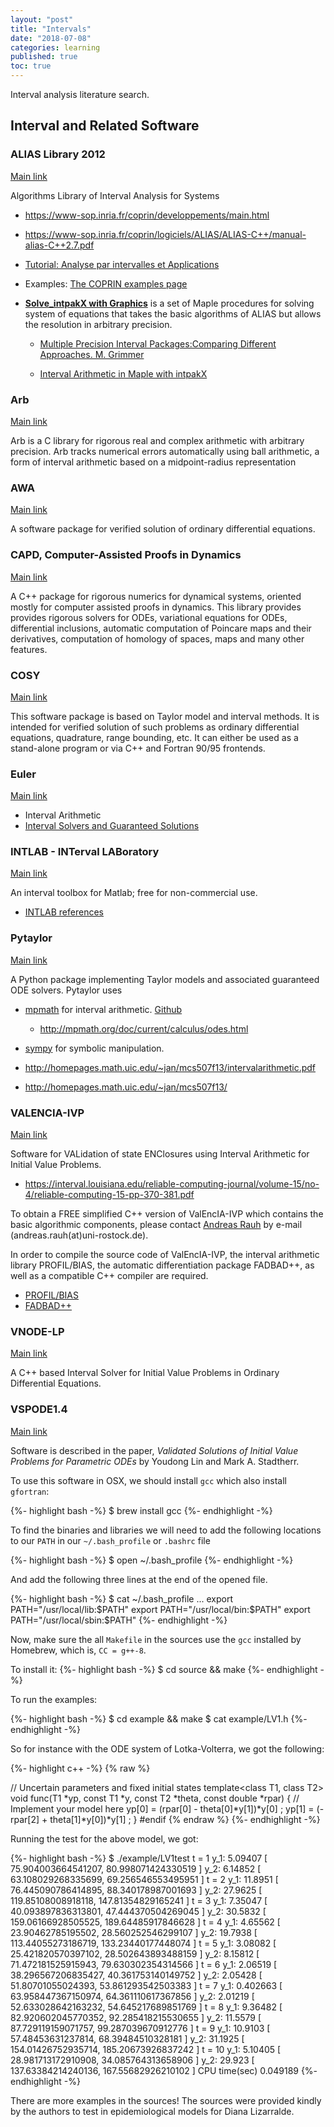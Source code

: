 ```yaml
---
layout: "post"
title: "Intervals"
date: "2018-07-08"
categories: learning
published: true
toc: true
---
```


Interval analysis literature search.

<div class="links" markdown="1">

## Interval and Related Software

### ALIAS Library 2012

[Main link](http://www-sop.inria.fr/coprin/logiciels/ALIAS/ALIAS-C++/ALIAS-C++.html)

Algorithms Library of Interval Analysis for Systems

  - https://www-sop.inria.fr/coprin/developpements/main.html
  - https://www-sop.inria.fr/coprin/logiciels/ALIAS/ALIAS-C++/manual-alias-C++2.7.pdf

  - [Tutorial: Analyse par intervalles et Applications](http://www-sop.inria.fr/coprin/logiciels/ALIAS/Examples/COURS/index.html)

  - Examples: [The COPRIN examples page](https://www-sop.inria.fr/coprin/logiciels/ALIAS/Benches/benches.html)

- [**Solve_intpakX with Graphics**](http://www2.math.uni-wuppertal.de/~xsc/software/intpakX/) is a set of Maple procedures for solving system of equations that takes the basic algorithms of ALIAS but allows the resolution in arbitrary precision.

  - [Multiple Precision Interval Packages:Comparing
Different Approaches. M. Grimmer](https://hal.inria.fr/inria-00071744/document)

  - [Interval Arithmetic in Maple with intpakX](http://www2.math.uni-wuppertal.de/wrswt/preprints/prep_02_5.pdf)

### Arb

[Main link](http://arblib.org/)

Arb is a C library for rigorous real and complex arithmetic with arbitrary precision. Arb tracks numerical errors automatically using ball arithmetic, a form of interval arithmetic based on a midpoint-radius representation

### AWA

[Main link](ftp://ftp.iam.uni-karlsruhe.de/pub/awa/)

A software package for verified solution of ordinary differential equations.

### CAPD, Computer-Assisted Proofs in Dynamics

[Main link](http://capd.ii.uj.edu.pl/)

A C++ package for rigorous numerics for dynamical systems, oriented mostly for computer assisted proofs in dynamics.
This library provides provides rigorous solvers for ODEs, variational equations for ODEs, differential inclusions, automatic computation of Poincare maps and their derivatives, computation of homology of spaces, maps and many other features.

### COSY

[Main link](http://cosy.pa.msu.edu/)

This software package is based on Taylor model and interval methods. It is intended for verified solution of such problems as ordinary differential equations, quadrature, range bounding, etc. It can either be used as a stand-alone program or via C++ and Fortran 90/95 frontends.

### Euler

[Main link](http://www.euler-math-toolbox.de/Programs/08%20-%20Intervals.html)

  - Interval Arithmetic
  - [Interval Solvers and Guaranteed Solutions](http://www.euler-math-toolbox.de/reference/numerical.html#Interval_Solvers_and_Guaranteed_Solutions)

### INTLAB - INTerval LABoratory

[Main link](http://www.ti3.tu-harburg.de/rump/intlab/index.html)

An interval toolbox for Matlab; free for non-commercial use.

  - [INTLAB references](http://www.ti3.tuhh.de/rump/intlab/INTLABref.pdf)

### Pytaylor

[Main link](http://gitorious.org/pytaylor)

A Python package implementing Taylor models and associated guaranteed ODE solvers.
Pytaylor uses

  - [mpmath](http://mpmath.org/doc/current/contexts.html#arbitrary-precision-interval-arithmetic-iv) for interval arithmetic. [Github](https://github.com/fredrik-johansson/mpmath)

    - http://mpmath.org/doc/current/calculus/odes.html

  - [sympy](https://docs.sympy.org/0.6.7/modules/mpmath/intervals.html) for symbolic manipulation.

  - http://homepages.math.uic.edu/~jan/mcs507f13/intervalarithmetic.pdf
  - http://homepages.math.uic.edu/~jan/mcs507f13/

### VALENCIA-IVP

  [Main link](http://web.archive.org/web/20070716195309/http://www.valencia-ivp.com/)

  Software for VALidation of state ENClosures using Interval Arithmetic for
  Initial Value Problems.
  - https://interval.louisiana.edu/reliable-computing-journal/volume-15/no-4/reliable-computing-15-pp-370-381.pdf

  To obtain a FREE simplified C++ version of ValEncIA-IVP which contains the basic algorithmic components, please contact [Andreas Rauh](http://web.archive.org/web/20070625235940/http://www.mrm.e-technik.uni-ulm.de/homepage/rauh/rauh_e.htm) by e-mail (andreas.rauh(at)uni-rostock.de).

  In order to compile the source code of ValEncIA-IVP, the interval arithmetic library PROFIL/BIAS, the automatic differentiation package FADBAD++, as well as a compatible C++ compiler are required.

  - [PROFIL/BIAS](http://web.archive.org/web/20070716195309/http://www.ti3.tu-harburg.de/keil/profil/)
  - [FADBAD++](http://web.archive.org/web/20070716195309/http://www.imm.dtu.dk/fadbad.html)

### VNODE-LP

[Main link](http://www.cas.mcmaster.ca/~nedialk/vnodelp/)

A C++ based Interval Solver for Initial Value Problems in Ordinary Differential
Equations.

### VSPODE1.4

  [Main link](https://pdfs.semanticscholar.org/6b0f/6801ef866ed60ac64557cfe9b056ca06788e.pdf)

  Software is described in the paper, *Validated Solutions of Initial Value
  Problems for Parametric ODEs* by Youdong Lin and Mark A. Stadtherr.

  To use this software in OSX, we should install `gcc` which also install `gfortran`:

  {%- highlight bash -%}
  $ brew install gcc
  {%- endhighlight -%}

  To find the binaries and libraries we will need to add the following locations
  to our `PATH` in our `~/.bash_profile` or `.bashrc` file

  {%- highlight bash -%}
  $ open ~/.bash_profile
  {%- endhighlight -%}

  And add the following three lines at the end of the opened file.

  {%- highlight bash -%}
  $ cat ~/.bash_profile
  ...
  export PATH="/usr/local/lib:$PATH"
  export PATH="/usr/local/bin:$PATH"
  export PATH="/usr/local/sbin:$PATH"
  {%- endhighlight -%}

  Now, make sure the all `Makefile` in the sources use the `gcc` installed by
  Homebrew, which is, `CC = g++-8`.

  To install it:
  {%- highlight bash -%}
  $ cd source && make
  {%- endhighlight   -%}

  To run the examples:

  {%- highlight bash -%}
  $ cd example && make
  $ cat example/LV1.h
  {%- endhighlight   -%}

  So for instance with the ODE system of Lotka-Volterra, we got the following:

  {%- highlight c++ -%}
  {% raw %}

  // Uncertain parameters and fixed initial states
  template<class T1, class T2>
  void func(T1 *yp, const T1 *y, const T2 *theta, const double *rpar)
  {
    // Implement your model here
    yp[0] = (rpar[0] - theta[0]*y[1])*y[0] ;
    yp[1] = (-rpar[2] + theta[1]*y[0])*y[1] ;
  }
  #endif
  {% endraw %}
  {%- endhighlight -%}

  Running the test for the above model, we got:

  {%- highlight bash -%}
  $ ./example/LV1test
  t = 1
  y_1: 5.09407 [ 75.904003664541207, 80.998071424330519 ]
  y_2: 6.14852 [ 63.108029268335699, 69.256546553495951 ]
  t = 2
  y_1: 11.8951 [ 76.445090786414895, 88.340178987001693 ]
  y_2: 27.9625 [ 119.85108008918118, 147.81354829165241 ]
  t = 3
  y_1: 7.35047 [ 40.093897836313801, 47.444370504269045 ]
  y_2: 30.5832 [ 159.06166928505525, 189.64485917846628 ]
  t = 4
  y_1: 4.65562 [ 23.90462785195502, 28.560252546299107 ]
  y_2: 19.7938 [ 113.44055273186719, 133.23440177448074 ]
  t = 5
  y_1: 3.08082 [ 25.421820570397102, 28.502643893488159 ]
  y_2: 8.15812 [ 71.472181525915943, 79.630302354314566 ]
  t = 6
  y_1: 2.06519 [ 38.296567206835427, 40.361753140149752 ]
  y_2: 2.05428 [ 51.80701055024393, 53.861293542503383 ]
  t = 7
  y_1: 0.402663 [ 63.958447367150974, 64.361110617367856 ]
  y_2: 2.01219 [ 52.633028642163232, 54.645217689851769 ]
  t = 8
  y_1: 9.36482 [ 82.920602045770352, 92.285418215530655 ]
  y_2: 11.5579 [ 87.729119159071757, 99.287039670912776 ]
  t = 9
  y_1: 10.9103 [ 57.48453631237814, 68.39484510328181 ]
  y_2: 31.1925 [ 154.01426752935714, 185.20673926837242 ]
  t = 10
  y_1: 5.10405 [ 28.981713172910908, 34.085764313658906 ]
  y_2: 29.923 [ 137.63384214240136, 167.55682926210102 ]
  CPU time(sec) 0.049189
  {%- endhighlight -%}

  There are more examples in the sources! The sources were provided kindly by the
  authors to test in epidemiological models for Diana Lizarralde. 

</div>

